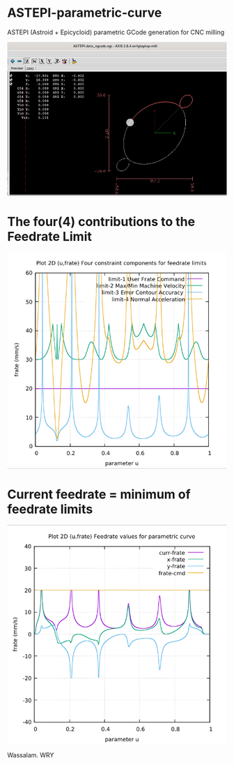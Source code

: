 # ASTEPI-parametric-curve
ASTEPI (Astroid + Epicycloid) parametric GCode generation for CNC milling

![](ASTEPI-screenshots/ASTEPI-Screenshot.png)

# The four(4) contributions to the Feedrate Limit
![](ASTEPI-screenshots/Image-13-Algo20-FC20-AstEpi.png)

# Current feedrate = minimum of feedrate limits
![](ASTEPI-screenshots/Image-09-Algo20-FC20-AstEpi.png)

Wassalam.
WRY
